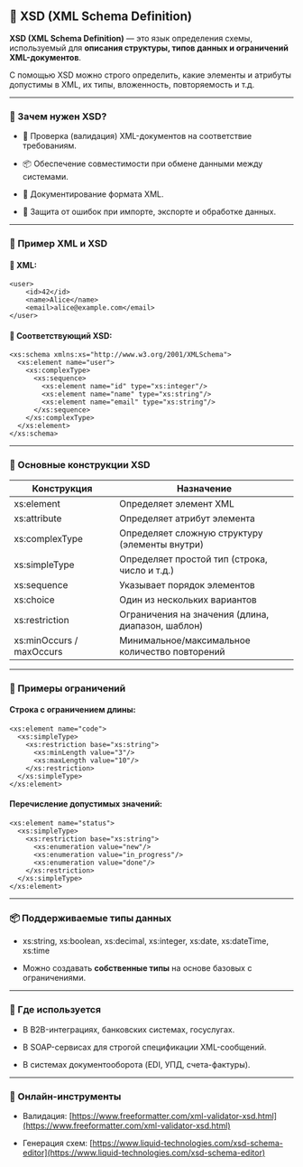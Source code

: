```toc
```

## **🧾 XSD (XML Schema Definition)**

  

**XSD (XML Schema Definition)** — это язык определения схемы, используемый для **описания структуры, типов данных и ограничений XML-документов**.

  

С помощью XSD можно строго определить, какие элементы и атрибуты допустимы в XML, их типы, вложенность, повторяемость и т.д.

---

### **🎯 Зачем нужен XSD?**

- 📌 Проверка (валидация) XML-документов на соответствие требованиям.
    
- 📦 Обеспечение совместимости при обмене данными между системами.
    
- 📐 Документирование формата XML.
    
- 🔐 Защита от ошибок при импорте, экспорте и обработке данных.

---

### **🧱 Пример XML и XSD**

  

#### **📄 XML:**

```
<user>
    <id>42</id>
    <name>Alice</name>
    <email>alice@example.com</email>
</user>
```

#### **🧾 Соответствующий XSD:**

```
<xs:schema xmlns:xs="http://www.w3.org/2001/XMLSchema">
  <xs:element name="user">
    <xs:complexType>
      <xs:sequence>
        <xs:element name="id" type="xs:integer"/>
        <xs:element name="name" type="xs:string"/>
        <xs:element name="email" type="xs:string"/>
      </xs:sequence>
    </xs:complexType>
  </xs:element>
</xs:schema>
```

  

---

### **🔑 Основные конструкции XSD**

|**Конструкция**|**Назначение**|
|---|---|
|xs:element|Определяет элемент XML|
|xs:attribute|Определяет атрибут элемента|
|xs:complexType|Определяет сложную структуру (элементы внутри)|
|xs:simpleType|Определяет простой тип (строка, число и т.д.)|
|xs:sequence|Указывает порядок элементов|
|xs:choice|Один из нескольких вариантов|
|xs:restriction|Ограничения на значения (длина, диапазон, шаблон)|
|xs:minOccurs / maxOccurs|Минимальное/максимальное количество повторений|

  

---

### **📌 Примеры ограничений**

  

#### **Строка с ограничением длины:**

```
<xs:element name="code">
  <xs:simpleType>
    <xs:restriction base="xs:string">
      <xs:minLength value="3"/>
      <xs:maxLength value="10"/>
    </xs:restriction>
  </xs:simpleType>
</xs:element>
```

#### **Перечисление допустимых значений:**

```
<xs:element name="status">
  <xs:simpleType>
    <xs:restriction base="xs:string">
      <xs:enumeration value="new"/>
      <xs:enumeration value="in_progress"/>
      <xs:enumeration value="done"/>
    </xs:restriction>
  </xs:simpleType>
</xs:element>
```

  

---

### **📦 Поддерживаемые типы данных**

- xs:string, xs:boolean, xs:decimal, xs:integer, xs:date, xs:dateTime, xs:time
    
- Можно создавать **собственные типы** на основе базовых с ограничениями.

---

### **🧰 Где используется**

- В B2B-интеграциях, банковских системах, госуслугах.
    
- В SOAP-сервисах для строгой спецификации XML-сообщений.
    
- В системах документооборота (EDI, УПД, счета-фактуры).

---

### **🧪 Онлайн-инструменты**

- Валидация: [https://www.freeformatter.com/xml-validator-xsd.html](https://www.freeformatter.com/xml-validator-xsd.html)
    
- Генерация схем: [https://www.liquid-technologies.com/xsd-schema-editor](https://www.liquid-technologies.com/xsd-schema-editor)
